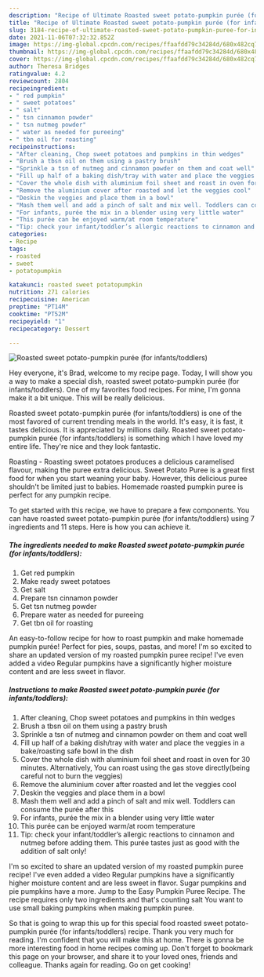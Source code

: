 ```yaml
---
description: "Recipe of Ultimate Roasted sweet potato-pumpkin purée (for infants/toddlers)"
title: "Recipe of Ultimate Roasted sweet potato-pumpkin purée (for infants/toddlers)"
slug: 3184-recipe-of-ultimate-roasted-sweet-potato-pumpkin-puree-for-infants-toddlers
date: 2021-11-06T07:32:32.852Z
image: https://img-global.cpcdn.com/recipes/ffaafdd79c34284d/680x482cq70/roasted-sweet-potato-pumpkin-puree-for-infantstoddlers-recipe-main-photo.jpg
thumbnail: https://img-global.cpcdn.com/recipes/ffaafdd79c34284d/680x482cq70/roasted-sweet-potato-pumpkin-puree-for-infantstoddlers-recipe-main-photo.jpg
cover: https://img-global.cpcdn.com/recipes/ffaafdd79c34284d/680x482cq70/roasted-sweet-potato-pumpkin-puree-for-infantstoddlers-recipe-main-photo.jpg
author: Theresa Bridges
ratingvalue: 4.2
reviewcount: 2804
recipeingredient:
- " red pumpkin"
- " sweet potatoes"
- " salt"
- " tsn cinnamon powder"
- " tsn nutmeg powder"
- " water as needed for pureeing"
- " tbn oil for roasting"
recipeinstructions:
- "After cleaning, Chop sweet potatoes and pumpkins in thin wedges"
- "Brush a tbsn oil on them using a pastry brush"
- "Sprinkle a tsn of nutmeg and cinnamon powder on them and coat well"
- "Fill up half of a baking dish/tray with water and place the veggies in a bake/roasting safe bowl in the dish"
- "Cover the whole dish with aluminium foil sheet and roast in oven for 30 minutes. Alternatively, You can roast using the gas stove directly(being careful not to burn the veggies)"
- "Remove the aluminium cover after roasted and let the veggies cool"
- "Deskin the veggies and place them in a bowl"
- "Mash them well and add a pinch of salt and mix well. Toddlers can consume the purée after this"
- "For infants, purée the mix in a blender using very little water"
- "This purée can be enjoyed warm/at room temperature"
- "Tip: check your infant/toddler’s allergic reactions to cinnamon and nutmeg before adding them. This purée tastes just as good with the addition of salt only!"
categories:
- Recipe
tags:
- roasted
- sweet
- potatopumpkin

katakunci: roasted sweet potatopumpkin 
nutrition: 271 calories
recipecuisine: American
preptime: "PT14M"
cooktime: "PT52M"
recipeyield: "1"
recipecategory: Dessert

---
```



![Roasted sweet potato-pumpkin purée (for infants/toddlers)](https://img-global.cpcdn.com/recipes/ffaafdd79c34284d/680x482cq70/roasted-sweet-potato-pumpkin-puree-for-infantstoddlers-recipe-main-photo.jpg)

Hey everyone, it's Brad, welcome to my recipe page. Today, I will show you a way to make a special dish, roasted sweet potato-pumpkin purée (for infants/toddlers). One of my favorites food recipes. For mine, I'm gonna make it a bit unique. This will be really delicious.

Roasted sweet potato-pumpkin purée (for infants/toddlers) is one of the most favored of current trending meals in the world. It's easy, it is fast, it tastes delicious. It is appreciated by millions daily. Roasted sweet potato-pumpkin purée (for infants/toddlers) is something which I have loved my entire life. They're nice and they look fantastic.

Roasting - Roasting sweet potatoes produces a delicious caramelised flavour, making the puree extra delicious. Sweet Potato Puree is a great first food for when you start weaning your baby. However, this delicious puree shouldn&#39;t be limited just to babies. Homemade roasted pumpkin puree is perfect for any pumpkin recipe.


To get started with this recipe, we have to prepare a few components. You can have roasted sweet potato-pumpkin purée (for infants/toddlers) using 7 ingredients and 11 steps. Here is how you can achieve it.

<!--inarticleads1-->

##### The ingredients needed to make Roasted sweet potato-pumpkin purée (for infants/toddlers):

1. Get  red pumpkin
1. Make ready  sweet potatoes
1. Get  salt
1. Prepare  tsn cinnamon powder
1. Get  tsn nutmeg powder
1. Prepare  water as needed for pureeing
1. Get  tbn oil for roasting


An easy-to-follow recipe for how to roast pumpkin and make homemade pumpkin purée! Perfect for pies, soups, pastas, and more! I&#39;m so excited to share an updated version of my roasted pumpkin puree recipe! I&#39;ve even added a video Regular pumpkins have a significantly higher moisture content and are less sweet in flavor. 

<!--inarticleads2-->

##### Instructions to make Roasted sweet potato-pumpkin purée (for infants/toddlers):

1. After cleaning, Chop sweet potatoes and pumpkins in thin wedges
1. Brush a tbsn oil on them using a pastry brush
1. Sprinkle a tsn of nutmeg and cinnamon powder on them and coat well
1. Fill up half of a baking dish/tray with water and place the veggies in a bake/roasting safe bowl in the dish
1. Cover the whole dish with aluminium foil sheet and roast in oven for 30 minutes. Alternatively, You can roast using the gas stove directly(being careful not to burn the veggies)
1. Remove the aluminium cover after roasted and let the veggies cool
1. Deskin the veggies and place them in a bowl
1. Mash them well and add a pinch of salt and mix well. Toddlers can consume the purée after this
1. For infants, purée the mix in a blender using very little water
1. This purée can be enjoyed warm/at room temperature
1. Tip: check your infant/toddler’s allergic reactions to cinnamon and nutmeg before adding them. This purée tastes just as good with the addition of salt only!


I&#39;m so excited to share an updated version of my roasted pumpkin puree recipe! I&#39;ve even added a video Regular pumpkins have a significantly higher moisture content and are less sweet in flavor. Sugar pumpkins and pie pumpkins have a more. Jump to the Easy Pumpkin Puree Recipe. The recipe requires only two ingredients and that&#39;s counting salt You want to use small baking pumpkins when making pumpkin puree. 

So that is going to wrap this up for this special food roasted sweet potato-pumpkin purée (for infants/toddlers) recipe. Thank you very much for reading. I'm confident that you will make this at home. There is gonna be more interesting food in home recipes coming up. Don't forget to bookmark this page on your browser, and share it to your loved ones, friends and colleague. Thanks again for reading. Go on get cooking!
